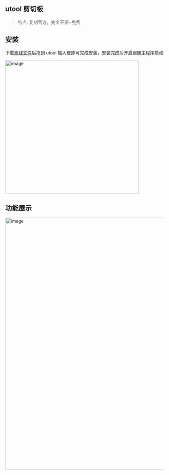 ## utool 剪切板

> 特点: 复刻官方，完全开源+免费

## 安装

下载[离线文件](https://github.com/flytam/utool-clipboard/releases)后拖到 utool 输入框即可完成安装，安装完成后开启跟随主程序启动

<img width="424" alt="image" src="https://github.com/flytam/utool-clipboard/assets/20512530/d7732ef3-4128-4a62-bd11-b67f2c51142b">



## 功能展示

<img width="800" alt="image" src="https://github.com/flytam/utool-clipboard/assets/20512530/1c53d26f-7c19-4c86-8067-b12859126454">



